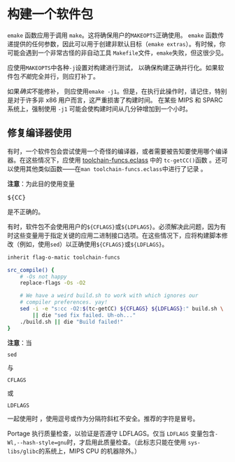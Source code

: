 # 构建一个软件包

`emake` 函数应用于调用 `make`。这将确保用户的`MAKEOPTS`正确使用。 `emake` 函数传递提供的任何参数，因此可以用于创建非默认目标（`emake extras`）。有时候，你可能会遇到一个非常古怪的非自动工具 `Makefile`文件，`emake`失败，但这很少见。

应使用`MAKEOPTS`中各种`-j`设置对构建进行测试， 以确保构建正确并行化。如果软件包*不能*完全并行，则应打补丁。

如果*确实*不能修补， 则应使用`emake -j1`。但是，在执行此操作时，请记住，特别是对于许多非 x86 用户而言，这严重损害了构建时间。 在某些 MIPS 和 SPARC 系统上，强制使用 `-j1` 可能会使构建时间从几分钟增加到一个小时。

## 修复编译器使用

有时，一个软件包会尝试使用一个奇怪的编译器，或者需要被告知要使用哪个编译器。在这些情况下，应使用 [toolchain-funcs.eclass](./../../../eclass-reference/toolchain-funcs.eclass.md) 中的 `tc-getCC()`函数 。还可以使用其他类似函数——在`man toolchain-funcs.eclass`中进行了记录 。

<div class="alert alert-note">
<b>注意</b>：为此目的使用变量<cdoe><pre>${CC}</pre></code>是不正确的。
</div>

有时，软件包不会使用用户的`${CFLAGS}`或`${LDFLAGS}`。必须解决此问题，因为有时这些变量用于指定关键的应用二进制接口选项。在这些情况下，应将构建脚本修改（例如，使用`sed`）以正确使用`${CFLAGS}`或`${LDFLAGS}`。

```bash
inherit flag-o-matic toolchain-funcs

src_compile() {
	# -Os not happy
	replace-flags -Os -O2

	# We have a weird build.sh to work with which ignores our
	# compiler preferences. yay!
	sed -i -e "s:cc -O2:$(tc-getCC) ${CFLAGS} ${LDFLAGS}:" build.sh \
		|| die "sed fix failed. Uh-oh..."
	./build.sh || die "Build failed!"
}
```

<div class="alert alert-note">
<b>注意</b>：当<code><pre>sed</pre></code>
与<code><pre>CFLAGS</pre></code>
或<code><pre>LDFLAGS</pre></code>一起使用时
，使用逗号或作为分隔符斜杠不安全。推荐的字符是冒号。
</div>

Portage 执行质量检查，以验证是否遵守 LDFLAGS。仅当 `LDFLAGS` 变量包含`-Wl,--hash-style=gnu`时，才启用此质量检查。（此标志只能在使用 `sys-libs/glibc`的系统上，MIPS CPU 的机器除外。）

